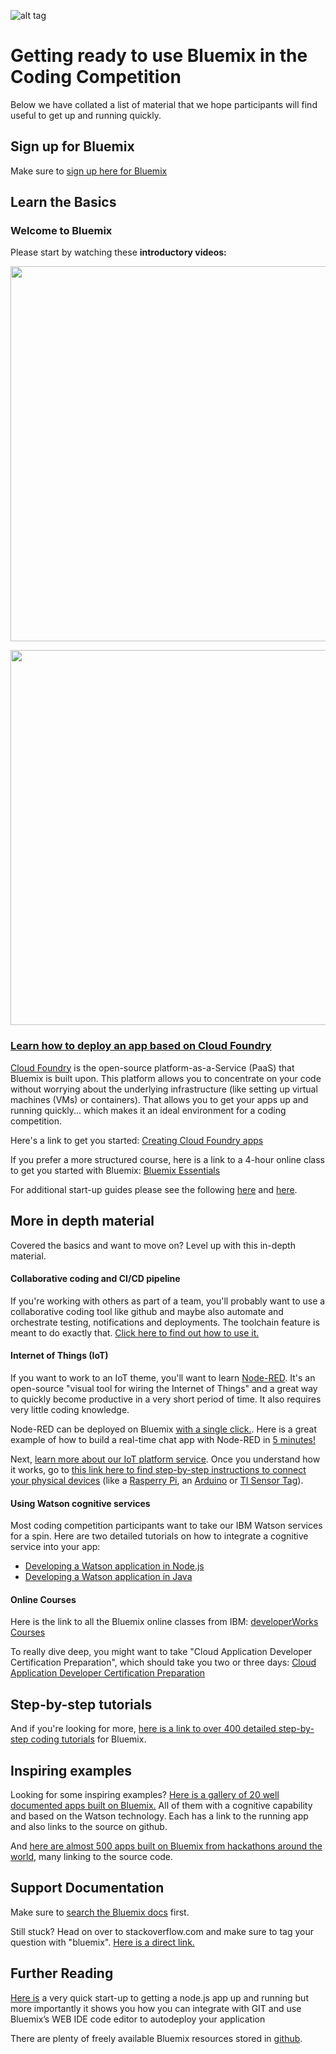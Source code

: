 ![alt tag](http://www.dbtekpro.com/wp-content/uploads/2015/07/bluemix-logo.png)

# Getting ready to use Bluemix in the Coding Competition

Below we have collated a list of material that we hope participants will find useful to get up and running quickly.

## Sign up for Bluemix

Make sure to [sign up here for Bluemix][bluemix_signup_url]

## Learn the Basics

### Welcome to Bluemix

Please start by watching these **introductory videos:**

<a href="https://www.youtube.com/watch?v=Hcu664HbfS4"><img src="http://img.youtube.com/vi/Hcu664HbfS4/0.jpg" width="600">

<a href="http://www.youtube.com/watch?v=GsGnyZedlFk"><img src="http://img.youtube.com/vi/GsGnyZedlFk/0.jpg" width="600">

### Learn how to deploy an app based on Cloud Foundry

[Cloud Foundry][cloud_foundry] is the open-source platform-as-a-Service (PaaS) that Bluemix is built upon. This platform allows you to concentrate on your code without worrying about the underlying infrastructure (like setting up virtual machines (VMs) or containers). That allows you to get your apps up and running quickly... which makes it an ideal environment for a coding competition.

Here's a link to get you started: [Creating Cloud Foundry apps][cf_basics]

If you prefer a more structured course, here is a link to a 4-hour online class to get you started with Bluemix: [Bluemix Essentials][bluemix-essentials]

For additional start-up guides please see the following [here][additional_guide1] and  [here][additional_guide2].

## More in depth material

Covered the basics and want to move on? Level up with this in-depth material.

#### Collaborative coding and CI/CD pipeline

If you're working with others as part of a team, you'll probably want to use a collaborative coding tool like github and maybe also automate and orchestrate testing, notifications and deployments. The toolchain feature is meant to do exactly that. [Click here to find out how to use it.][opentoolchain_docs]

#### Internet of Things (IoT)

If you want to work to an IoT theme, you'll want to learn [Node-RED][nodered_url]. It's an open-source "visual tool for wiring the Internet of Things" and a great way to quickly become productive in a very short period of time. It also requires very little coding knowledge.

Node-RED can be deployed on Bluemix [with a single click.][iotp_boilerplate]. Here is a great example of how to build a real-time chat app with Node-RED in [5 minutes!][example_node_red_chat]

Next, [learn more about our IoT platform service][IoTP_url]. Once you understand how it works, go to [this link here to find step-by-step instructions to connect your physical devices][recipes_url] (like a [Rasperry Pi][raspberry_url], an [Arduino][arduino_url] or [TI Sensor Tag][sensortag_url]).

#### Using Watson cognitive services

Most coding competition participants want to take our IBM Watson services for a spin. Here are two detailed tutorials on how to integrate a cognitive service into your app:

* [Developing a Watson application in Node.js][watson_nodejs]
* [Developing a Watson application in Java][watson_java]

#### Online Courses

Here is the link to all the Bluemix online classes from IBM: [developerWorks Courses][developer_courses]

To really dive deep, you might want to take "Cloud Application Developer Certification Preparation", which should take you two or three days: [Cloud Application Developer Certification Preparation][certification_url]


## Step-by-step tutorials

And if you're looking for more, [here is a link to over 400 detailed step-by-step coding tutorials][bluemix_tutorials-url] for Bluemix.

## Inspiring examples

Looking for some inspiring examples? [Here is a gallery of 20 well documented apps built on Bluemix.][watson_starter-kits] All of them with a cognitive capability and based on the Watson technology. Each has a link to the running app and also links to the source on github.

And [here are almost 500 apps built on Bluemix from hackathons around the world][devpost_url], many linking to the source code.

## Support Documentation

Make sure to [search the Bluemix docs][bluemixdocs_url] first.

Still stuck? Head on over to stackoverflow.com and make sure to tag your question with "bluemix". [Here is a direct link.][stackoverflow_url]

## Further Reading

[Here is][jazz_editor] a very quick start-up to getting a node.js app up and running but more importantly it shows you how you can integrate with GIT and use Bluemix’s WEB IDE code editor to autodeploy your application

There are plenty of freely available Bluemix resources stored in [github][git_hub].


<!--Links-->
[bluemix_signup_url]: https://console.ng.bluemix.net/registration
[cloud_foundry]: https://www.cloudfoundry.org/
[cf_basics]: https://new-console.ng.bluemix.net/docs/cfapps/index.html
[bluemix-essentials]: https://developer.ibm.com/courses/all-courses/bluemix-essentials
[opentoolchain_docs]:https://new-console.ng.bluemix.net/docs/toolchains/toolchains_overview.html
[developer_courses]: https://developer.ibm.com/courses/#courses

[watson_starter-kits]:https://www.ibm.com/smarterplanet/us/en/ibmwatson/developercloud/starter-kits.html

[nodered_url]: http://nodered.org/
[iotp_boilerplate]: https://new-console.ng.bluemix.net/docs/starters/IoT/iot500.html#iot500
[IoTP_url]: https://new-console.ng.bluemix.net/docs/services/IoT/index.html
[recipes_url]: https://developer.ibm.com/recipes/
[raspberry_url]: https://developer.ibm.com/recipes/?post_type=tutorials&s=raspberry
[arduino_url]: https://developer.ibm.com/recipes/?post_type=tutorials&s=arduino
[sensortag_url]: https://github.com/uwefassnacht/ti-sensor-tag-demo

[watson_nodejs]: http://www.ibm.com/smarterplanet/us/en/ibmwatson/developercloud/doc/getting_started/gs-full-nodejs.shtml
[watson_java]: http://www.ibm.com/smarterplanet/us/en/ibmwatson/developercloud/doc/getting_started/gs-full-java.shtml

[bluemix_tutorials-url]: https://ibm.biz/bluemixtutorialsfordevs
[webinars-url]: https://webinars.mybluemix.net

[devpost_url]: http://devpost.com/software/built-with/bluemix

[bluemixdocs_url]: https://console.ng.bluemix.net/docs
[stackoverflow_url]: https://stackoverflow.com/questions/tagged/bluemix

[certification_url]: https://developer.ibm.com/courses/all-courses/cloud-app-developer-cert-prep/

[example_node_red_chat]: http://www.ibm.com/developerworks/cloud/library/cl-rtchat-app
[jazz_editor]: https://hub.jazz.net/tutorials/jazzeditor
[additional_guide1]: http://www.ibm.com/cloud-computing/bluemix/getting-started/
[additional_guide2]: http://www.ibm.com/developerworks/learn/cloud/bluemix/quick-start/index.html
[git_hub]: https://github.com/ibm-bluemix?cm_mc_uid=55107028533214736821719&cm_mc_sid_50200000=1473779643
[Web_IDE]: https://new-console.ng.bluemix.net/docs/toolchains/web_ide.html

